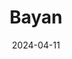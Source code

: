 ---
title: Bayan
address: 35 Rue de Rivoli, 75004 Paris
date: 2024-04-11
ratings:
- 4
tags:
- chinois
cover: P1004151_export
---